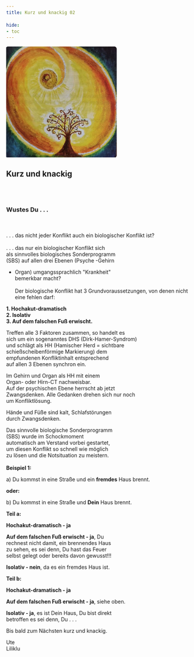 ```yaml
---
title: Kurz und knackig 02

hide:
- toc
---
```


<style>
img {
  width: 300px;
  max-width: 99%
}
</style>

![](../img/k-und-k-2023-01-25.png)

## **Kurz und knackig**
<br><br>
### **Wustes Du . . .**
<br><br>
. . . das nicht jeder Konflikt auch ein biologischer Konflikt ist?
<br><br>
. . . das nur ein biologischer Konflikt sich  
als sinnvolles biologisches Sonderprogramm  
(SBS) auf allen drei Ebenen (Psyche -Gehirn   
  - Organ) umgangssprachlich "Krankheit"   
bemerkbar macht?
<br><br>
Der biologische Konflikt hat 3 Grundvoraussetzungen, von denen nicht eine fehlen darf:  

**1. Hochakut-dramatisch**  
**2. Isolativ**  
**3. Auf dem falschen Fuß erwischt.**  

Treffen alle 3 Faktoren zusammen, so handelt es  
sich um ein sogenanntes DHS (Dirk-Hamer-Syndrom)  
und schlägt als HH (Hamischer Herd = sichtbare  
schießscheibenförmige Markierung) dem  
empfundenen Konfliktinhalt entsprechend  
auf allen 3 Ebenen synchron ein.  

Im Gehirn und Organ als HH mit einem  
Organ- oder Hirn-CT nachweisbar.  
Auf der psychischen Ebene herrscht ab jetzt  
Zwangsdenken. Alle Gedanken drehen sich nur noch  
um Konfliktlösung.  

Hände und Füße sind kalt, Schlafstörungen  
durch Zwangsdenken.  

Das sinnvolle biologische Sonderprogramm  
(SBS) wurde im Schockmoment  
automatisch am Verstand vorbei gestartet,  
um diesen Konflikt so schnell wie möglich   
zu lösen und die Notsituation zu meistern.
<br><br>
**Beispiel 1:**  

a) Du kommst in eine Straße und ein **fremdes** Haus brennt.  

**oder:**  

b) Du kommst in eine Straße und **Dein** Haus brennt.

**Teil a:**

**Hochakut-dramatisch - ja**  

**Auf dem falschen Fuß erwischt - ja**, Du  
rechnest nicht damit, ein brennendes Haus  
zu sehen, es sei denn, Du hast das Feuer  
selbst gelegt oder bereits davon gewusst!!!  

**Isolativ - nein**, da es ein fremdes Haus ist.  


**Teil b:**  

**Hochakut-dramatisch - ja**

**Auf dem falschen Fuß erwischt - ja**, siehe oben.  

**Isolativ - ja**, es ist Dein Haus, Du bist direkt  
betroffen es sei denn, Du . . .  


Bis bald zum Nächsten kurz und knackig.


Ute  
Liliklu
